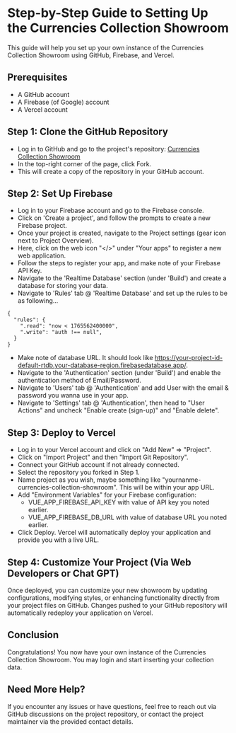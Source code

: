 # Step-by-Step Guide to Setting Up the Currencies Collection Showroom

This guide will help you set up your own instance of the Currencies Collection Showroom using GitHub, Firebase, and Vercel.

## Prerequisites

- A GitHub account
- A Firebase (of Google) account
- A Vercel account

## Step 1: Clone the GitHub Repository

- Log in to GitHub and go to the project's repository: [Currencies Collection Showroom](https://github.com/makkahwi/currencies-collection-showroom)
- In the top-right corner of the page, click Fork.
- This will create a copy of the repository in your GitHub account.

## Step 2: Set Up Firebase

- Log in to your Firebase account and go to the Firebase console.
- Click on 'Create a project', and follow the prompts to create a new Firebase project.
- Once your project is created, navigate to the Project settings (gear icon next to Project Overview).
- Here, click on the web icon "</>" under "Your apps" to register a new web application.
- Follow the steps to register your app, and make note of your Firebase API Key.
- Navigate to the 'Realtime Database' section (under 'Build') and create a database for storing your data.
- Navigate to 'Rules' tab @ 'Realtime Database' and set up the rules to be as following...

``` Text
{
  "rules": {
    ".read": "now < 1765562400000",
    ".write": "auth !== null",
  }
}
```

- Make note of database URL. It should look like <https://your-project-id-default-rtdb.your-database-region.firebasedatabase.app/>.
- Navigate to the 'Authentication' section (under 'Build') and enable the authentication method of Email/Password.
- Navigate to 'Users' tab @ 'Authentication' and add User with the email & password you wanna use in your app.
- Navigate to 'Settings' tab @ 'Authentication', then head to "User Actions" and uncheck "Enable create (sign-up)" and "Enable delete".

## Step 3: Deploy to Vercel

- Log in to your Vercel account and click on "Add New" => "Project".
- Click on "Import Project" and then "Import Git Repository".
- Connect your GitHub account if not already connected.
- Select the repository you forked in Step 1.
- Name project as you wish, maybe something like "yournanme-currencies-collection-showroom". This will be within your app URL.
- Add "Environment Variables" for your Firebase configuration:
  - VUE_APP_FIREBASE_API_KEY with value of API key you noted earlier.
  - VUE_APP_FIREBASE_DB_URL with value of database URL you noted earlier.
- Click Deploy. Vercel will automatically deploy your application and provide you with a live URL.

## Step 4: Customize Your Project (Via Web Developers or Chat GPT)

Once deployed, you can customize your new showroom by updating configurations, modifying styles, or enhancing functionality directly from your project files on GitHub. Changes pushed to your GitHub repository will automatically redeploy your application on Vercel.

## Conclusion

Congratulations! You now have your own instance of the Currencies Collection Showroom. You may login and start inserting your collection data.

## Need More Help?

If you encounter any issues or have questions, feel free to reach out via GitHub discussions on the project repository, or contact the project maintainer via the provided contact details.

